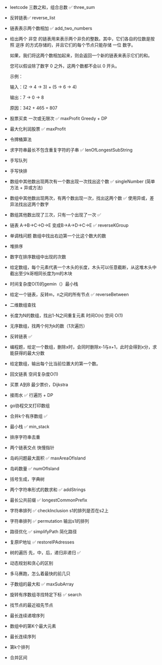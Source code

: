 - leetcode 三数之和，组合总数 ✅ three_sum

- 反转链表✅ reverse_list

- 链表表示两个数相加 ✅ add_two_numbers

- 给出两个 非空 的链表用来表示两个非负的整数。其中，它们各自的位数是按照 逆序 的方式存储的，并且它们的每个节点只能存储 一位 数字。

  如果，我们将这两个数相加起来，则会返回一个新的链表来表示它们的和。

  您可以假设除了数字 0 之外，这两个数都不会以 0 开头。

  示例：

  输入：(2 -> 4 -> 3) + (5 -> 6 -> 4)

  输出：7 -> 0 -> 8

  原因：342 + 465 = 807

- 股票买卖 一次或无限次 ✅ maxProfit Greedy + DP

- 最大化利润股票 ✅ maxProfit

- 令牌桶算法 

- 求字符串最长不包含重复字符的子串 ✅ lenOfLongestSubString

- 手写队列

- 手写快排

- 数组中其他数出现两次有一个数出现一次找出这个数  ✅ singleNumber (简单方法 + 异或方法)

- 数组中其他数出现两次，有两个数出现一次，找出这两个数 ✅ 使用异或，差异法找出这两个数字

- 数组其他数出现了三次，只有一个出现了一次  ✅

- 链表 A->B->C->D->E 变成B->A->D->C->E ✅ reverseKGroup

- 单调栈问题 数组中找出右边第一个比这个数大的数

- 堆排序

- 数字在排序数组中出现的次数

- 给定数组，每个元素代表一个木头的长度，木头可以任意截断，从这堆木头中截出至少k哥相同长度为m的木块

- 时间复杂度O(1)的gemin（）最小栈

- 给定一个链表，反转m，n之间的所有节点 ✅ reverseBetween

- 二维数组查找

- 长度为N的数组，找出1-N之间重复元素 时间O(n) 空间 O(1)

- 无序数组，找两个何为k的数（1次遍历）

- 反转链表 ✅ 

- 编程题，给定一个数组，删除x时，会同时删除x-1与x+1，此时会得到x分，求能获得的最大分数

- 给定数组，输出每个比当前位置大的第一个数。

- 回文链表 空间复杂度O(1)

- 买票 A到B 最少票价，Dijkstra

- 接雨水 ✅ 行遍历 + DP

- go协程交叉打印数组

- 合并k个有序数组 ✅

- 最小栈 ✅ min_stack

- 排序字符串去重

- 两个链表交点 快慢指针

- 岛屿问题最大面积  ✅ maxAreaOfIsland

- 岛屿数量 ✅ numOfIsland

- 括号生成，字典树

- 两个字符串形式的数求和  ✅ addStrings

- 最长公共前缀 ✅ longestCommonPrefix

- 字符串排列 ✅ checkInclusion s1的排列是否在s2上

- 字符串排列 ✅ permutation 输出s1的排列

- 路径优化 ✅ simplifyPath 简化路径

- 复原IP地址 ✅ restoreIPAdresses 

- 树的遍历 先，中，后，递归非递归 ✅

- 动态规划和贪心的区别 

- 多马赛跑，怎么着最快的前几只

- 子数组的最大和 ✅ maxSubArray

- 旋转有序数组寻找特定下标 ✅ search

- 找节点的最近祖先节点

- 最长连续递增序列

- 数组中的第K个最大元素

- 最长连续序列

- 第k个排列

- 合并区间